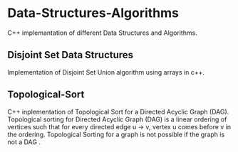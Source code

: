 # Data-Structures-Algorithms
C++ implemantation of different Data Structures and Algorithms.

## Disjoint Set Data Structures
Implementation of Disjoint Set Union algorithm using arrays in c++.

## Topological-Sort
C++ inplementation of Topological Sort for a Directed Acyclic Graph (DAG). Topological sorting for Directed Acyclic Graph (DAG) is a linear ordering of vertices such that for every directed edge u -> v, vertex u comes before v in the ordering. Topological Sorting for a graph is not possible if the graph is not a DAG .

